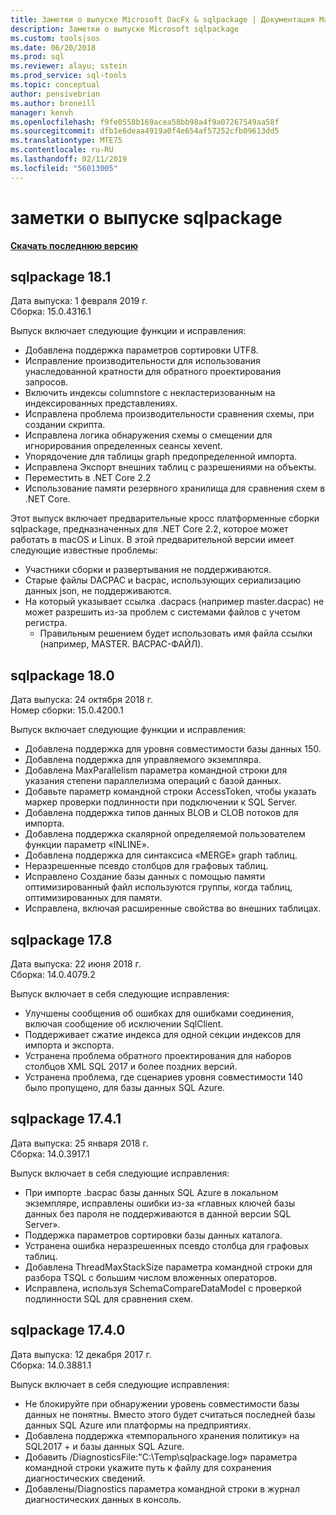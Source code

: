 ```yaml
---
title: Заметки о выпуске Microsoft DacFx & sqlpackage | Документация Майкрософт
description: Заметки о выпуске Microsoft sqlpackage
ms.custom: tools|sos
ms.date: 06/20/2018
ms.prod: sql
ms.reviewer: alayu; sstein
ms.prod_service: sql-tools
ms.topic: conceptual
author: pensivebrian
ms.author: broneill
manager: kenvh
ms.openlocfilehash: f9fe0558b169acea58bb98a4f9a07267549aa58f
ms.sourcegitcommit: dfb1e6deaa4919a0f4e654af57252cfb09613dd5
ms.translationtype: MTE75
ms.contentlocale: ru-RU
ms.lasthandoff: 02/11/2019
ms.locfileid: "56013005"
---
```

# <a name="sqlpackage-release-notes"></a>заметки о выпуске sqlpackage

**[Скачать последнюю версию](sqlpackage-download.md)**

## <a name="sqlpackage-181"></a>sqlpackage 18.1

Дата выпуска: 1 февраля 2019 г.  
Сборка: 15.0.4316.1 

Выпуск включает следующие функции и исправления:

- Добавлена поддержка параметров сортировки UTF8.
- Исправление производительности для использования унаследованной кратности для обратного проектирования запросов.
- Включить индексы columnstore с некластеризованным на индексированных представлениях.
- Исправлена проблема производительности сравнения схемы, при создании скрипта.
- Исправлена логика обнаружения схемы о смещении для игнорирования определенных сеансы xevent.
- Упорядочение для таблицы graph предопределенной импорта.
- Исправлена Экспорт внешних таблиц с разрешениями на объекты.
- Переместить в .NET Core 2.2 
- Использование памяти резервного хранилища для сравнения схем в .NET Core.

Этот выпуск включает предварительные кросс платформенные сборки sqlpackage, предназначенных для .NET Core 2.2, которое может работать в macOS и Linux. В этой предварительной версии имеет следующие известные проблемы:

- Участники сборки и развертывания не поддерживаются.
- Старые файлы DACPAC и bacpac, использующих сериализацию данных json, не поддерживаются.
- На который указывает ссылка .dacpacs (например master.dacpac) не может разрешить из-за проблем с системами файлов с учетом регистра.
  - Правильным решением будет использовать имя файла ссылки (например, MASTER. BACPAC-ФАЙЛ).
## <a name="sqlpackage-180"></a>sqlpackage 18.0

Дата выпуска: 24 октября 2018 г.  
Номер сборки: 15.0.4200.1 

Выпуск включает следующие функции и исправления:

- Добавлена поддержка для уровня совместимости базы данных 150.
- Добавлена поддержка для управляемого экземпляра.
- Добавлена MaxParallelism параметра командной строки для указания степени параллелизма операций с базой данных.
- Добавьте параметр командной строки AccessToken, чтобы указать маркер проверки подлинности при подключении к SQL Server.
- Добавлена поддержка типов данных BLOB и CLOB потоков для импорта.
- Добавлена поддержка скалярной определяемой пользователем функции параметр «INLINE».
- Добавлена поддержка для синтаксиса «MERGE» graph таблиц.
- Неразрешенные псевдо столбцов для графовых таблиц.
- Исправлено Создание базы данных с помощью памяти оптимизированный файл используются группы, когда таблиц, оптимизированных для памяти.
- Исправлена, включая расширенные свойства во внешних таблицах.

## <a name="sqlpackage-178"></a>sqlpackage 17.8

Дата выпуска: 22 июня 2018 г.  
Сборка: 14.0.4079.2  

Выпуск включает в себя следующие исправления:

- Улучшены сообщения об ошибках для ошибками соединения, включая сообщение об исключении SqlClient.
- Поддерживает сжатие индекса для одной секции индексов для импорта и экспорта.
- Устранена проблема обратного проектирования для наборов столбцов XML SQL 2017 и более поздних версий.
- Устранена проблема, где сценариев уровня совместимости 140 было пропущено, для базы данных SQL Azure.

## <a name="sqlpackage-1741"></a>sqlpackage 17.4.1

Дата выпуска: 25 января 2018 г.  
Сборка: 14.0.3917.1

Выпуск включает в себя следующие исправления:

- При импорте .bacpac базы данных SQL Azure в локальном экземпляре, исправлены ошибки из-за «главных ключей базы данных без пароля не поддерживаются в данной версии SQL Server».
- Поддержка параметров сортировки базы данных каталога.
- Устранена ошибка неразрешенных псевдо столбца для графовых таблиц.
- Добавлена ThreadMaxStackSize параметра командной строки для разбора TSQL с большим числом вложенных операторов.
- Исправлена, используя SchemaCompareDataModel с проверкой подлинности SQL для сравнения схем.

## <a name="sqlpackage-1740"></a>sqlpackage 17.4.0

Дата выпуска: 12 декабря 2017 г.  
Сборка: 14.0.3881.1

Выпуск включает в себя следующие исправления:

- Не блокируйте при обнаружении уровень совместимости базы данных не понятны. Вместо этого будет считаться последней базы данных SQL Azure или платформы на предприятиях.
- Добавлена поддержка «темпорального хранения политику» на SQL2017 + и базы данных SQL Azure.
- Добавить /DiagnosticsFile:"C:\Temp\sqlpackage.log» параметра командной строки укажите путь к файлу для сохранения диагностических сведений.
- Добавлены/Diagnostics параметра командной строки в журнал диагностических данных в консоль.

